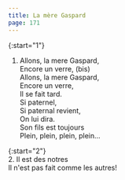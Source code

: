```yaml
---
title: La mère Gaspard
page: 171
---  
```


{:start="1"}  
1.  Allons, la mere Gaspard,  
Encore un verre, (bis)  
Allons, la mere Gaspard,  
Encore un verre,  
Il se fait tard.  
Si paternel,  
Si paternal revient,  
On lui dira.  
Son fils est toujours  
Plein, plein, plein, plein...  

{:start="2"}  
2. Il est des notres  
Il n'est pas fait comme les autres!  